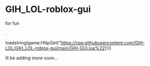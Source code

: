 # GIH_LOL-roblox-gui
for fun

.

loadstring(game:HttpGet("https://raw.githubusercontent.com/GIH-LOL/GIH_LOL-roblox-gui/main/GIH-GUI.lua%22))()


ill be adding more soon...
